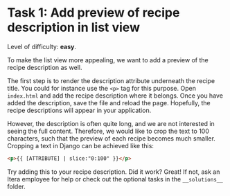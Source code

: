 # Task 1: Add preview of recipe description in list view

Level of difficulty: **easy**.

To make the list view more appealing, we want to add a preview of the recipe description as well.

The first step is to render the description attribute underneath the recipe title. You could for instance use the `<p>` tag for this purpose. Open `index.html` and add the recipe description where it belongs. Once you have added the description, save the file and reload the page. Hopefully, the recipe descriptions will appear in your application.

However, the description is often quite long, and we are not interested in seeing the full content. Therefore, we would like to crop the text to 100 characters, such that the preview of each recipe becomes much smaller. Cropping a text in Django can be achieved like this:

```html
<p>{{ [ATTRIBUTE] | slice:"0:100" }}</p>
```

Try adding this to your recipe description. Did it work? Great! If not, ask an Itera employee for help or check out the optional tasks in the `__solutions__` folder.
